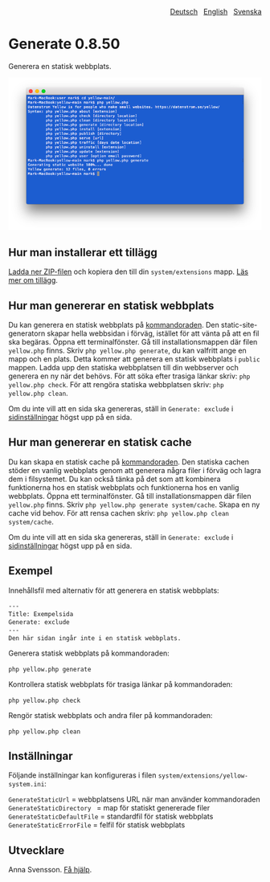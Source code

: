 <p align="right"><a href="README-de.md">Deutsch</a> &nbsp; <a href="README.md">English</a> &nbsp; <a href="README-sv.md">Svenska</a></p>

# Generate 0.8.50

Generera en statisk webbplats.

<p align="center"><img src="generate-screenshot.png?raw=true" alt="Skärmdump"></p>

## Hur man installerar ett tillägg

[Ladda ner ZIP-filen](https://github.com/annaesvensson/yellow-generate/archive/main.zip) och kopiera den till din `system/extensions` mapp. [Läs mer om tillägg](https://github.com/annaesvensson/yellow-update/tree/main/README-sv.md).

## Hur man genererar en statisk webbplats

Du kan generera en statisk webbplats på [kommandoraden](https://github.com/annaesvensson/yellow-core/tree/main/README-sv.md). Den static-site-generatorn skapar hella webbsidan i förväg, istället för att vänta på att en fil ska begäras. Öppna ett terminalfönster. Gå till installationsmappen där filen `yellow.php` finns. Skriv `php yellow.php generate`, du kan valfritt ange en mapp och en plats. Detta kommer att generera en statisk webbplats i `public` mappen. Ladda upp den statiska webbplatsen till din webbserver och generera en ny när det behövs. För att söka efter trasiga länkar skriv: `php yellow.php check`. För att rengöra statiska webbplatsen skriv: `php yellow.php clean`.

Om du inte vill att en sida ska genereras, ställ in `Generate: exclude` i [sidinställningar](https://github.com/annaesvensson/yellow-core/tree/main/README-sv.md#inställningar-page) högst upp på en sida.

## Hur man genererar en statisk cache

Du kan skapa en statisk cache på [kommandoraden](https://github.com/annaesvensson/yellow-core/tree/main/README-sv.md). Den statiska cachen stöder en vanlig webbplats genom att generera några filer i förväg och lagra dem i filsystemet. Du kan också tänka på det som att kombinera funktionerna hos en statisk webbplats och funktionerna hos en vanlig webbplats. Öppna ett terminalfönster. Gå till installationsmappen där filen `yellow.php` finns. Skriv `php yellow.php generate system/cache`. Skapa en ny cache vid behov. För att rensa cachen skriv: `php yellow.php clean system/cache`.

Om du inte vill att en sida ska genereras, ställ in `Generate: exclude` i [sidinställningar](https://github.com/annaesvensson/yellow-core/tree/main/README-sv.md#inställningar-page) högst upp på en sida.

## Exempel

Innehållsfil med alternativ för att generera en statisk webbplats:

    ---
    Title: Exempelsida
    Generate: exclude
    ---
    Den här sidan ingår inte i en statisk webbplats.

Generera statisk webbplats på kommandoraden: 

`php yellow.php generate`  

Kontrollera statisk webbplats för trasiga länkar på kommandoraden:

`php yellow.php check`  

Rengör statisk webbplats och andra filer på kommandoraden:

`php yellow.php clean`  

## Inställningar

Följande inställningar kan konfigureras i filen `system/extensions/yellow-system.ini`:

`GenerateStaticUrl` = webbplatsens URL när man använder kommandoraden  
`GenerateStaticDirectory ` = map för statiskt genererade filer  
`GenerateStaticDefaultFile` = standardfil för statisk webbplats  
`GenerateStaticErrorFile` = felfil för statisk webbplats  

## Utvecklare

Anna Svensson. [Få hjälp](https://datenstrom.se/sv/yellow/help/).
